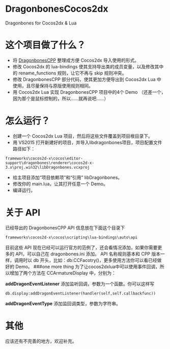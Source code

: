 # DragonbonesCocos2dx
Dragonbones for Cocos2dx & Lua

# 这个项目做了什么？
* 将 [DragonbonesCPP](https://github.com/DragonBones/DragonBonesCPP) 整理成方便 Cocos2dx 导入使用的形式。
* 修改 Cocos2dx 的 lua-bindings 使其支持导出类的成员变量，以及修改其中的 rename_functions 规则，让它不再与 skip 规则冲突。
* 修改 DragonbonesCPP 部分代码，使其更加方便导出到 Cocos2dx Lua 中使用，且尽量保持与原版使用规则相同。
* 用 Cocos2dx Lua 实现 DragonbonesCPP 项目中的4个 Demo （还差一个，因为那个是鼠标控制的，所以……就再说吧……）

# 怎么运行？
* 创建一个 Cocos2dx Lua 项目，然后将这些文件覆盖到项目根目录下。
* 用 VS2015 打开新建好的项目，并导入libdragonbones项目，项目配置文件路径如下：
```
frameworks\cocos2d-x\cocos\editor-support\dragonbones\renderer\cocos2d-x-3.x\proj.win32\libDragonbones.vcxproj
```
* 给主项目添加“项目依赖项”和“引用” libDragonbones。
* 修改你的 main.lua，让其打开任意一个 Demo。
* 编译运行。

# 关于 API
已经导出的 DragonbonesCPP API 信息放在下面这个目录下
```
frameworks\cocos2d-x\cocos\scripting\lua-bindings\auto\api 
```
目前这些 API 现在已经可以运行官方的范例了，还会看情况添加，如果你需要更多的 API，可以自己在 dragonbones.ini 添加。
API 名称规则基本和 CPP 版本一样，调用时以 db 开头，比如：db:CCFacotry()，更多使用方法你可以看已经做好的 Demo。
###one more thing
为了让cocos2dxlua中可以使用事件回调，所以增加了两个方法在 CCArmatureDisplay 中，分别为：

**addDragonEventListener** 添加监听回调，参数为一个函数。你可以这样写 
```
db.display:addDragonEventListener(handler(self,self.callbackfunc))
```
**addDragonEventType** 添加监回调类型，参数为字符串。

# 其他
应该还有不完善的地方，欢迎补充。